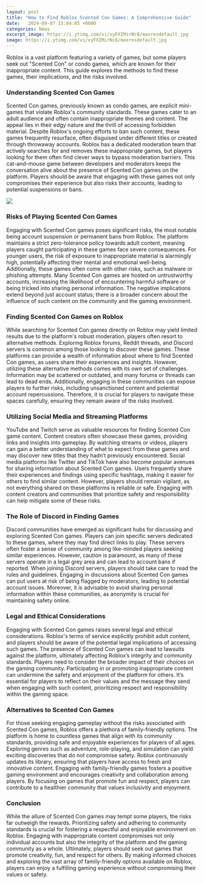 ```yaml
---
layout: post
title: "How to Find Roblox Scented Con Games: A Comprehensive Guide"
date:   2024-09-07 15:04:05 +0000
categories: News
excerpt_image: https://i.ytimg.com/vi/xyFXIMirNc8/maxresdefault.jpg
image: https://i.ytimg.com/vi/xyFXIMirNc8/maxresdefault.jpg
---
```


Roblox is a vast platform featuring a variety of games, but some players seek out "Scented Con" or condo games, which are known for their inappropriate content. This guide explores the methods to find these games, their implications, and the risks involved.
### Understanding Scented Con Games
Scented Con games, previously known as condo games, are explicit mini-games that violate Roblox's community standards. These games cater to an adult audience and often contain inappropriate themes and content. The appeal lies in their edgy nature and the thrill of accessing forbidden material. Despite Roblox's ongoing efforts to ban such content, these games frequently resurface, often disguised under different titles or created through throwaway accounts. 
Roblox has a dedicated moderation team that actively searches for and removes these inappropriate games, but players looking for them often find clever ways to bypass moderation barriers. This cat-and-mouse game between developers and moderators keeps the conversation alive about the presence of Scented Con games on the platform. Players should be aware that engaging with these games not only compromises their experience but also risks their accounts, leading to potential suspensions or bans.

![](https://i.ytimg.com/vi/xyFXIMirNc8/maxresdefault.jpg)
### Risks of Playing Scented Con Games
Engaging with Scented Con games poses significant risks, the most notable being account suspension or permanent bans from Roblox. The platform maintains a strict zero-tolerance policy towards adult content, meaning players caught participating in these games face severe consequences. For younger users, the risk of exposure to inappropriate material is alarmingly high, potentially affecting their mental and emotional well-being.
Additionally, these games often come with other risks, such as malware or phishing attempts. Many Scented Con games are hosted on untrustworthy accounts, increasing the likelihood of encountering harmful software or being tricked into sharing personal information. The negative implications extend beyond just account status; there is a broader concern about the influence of such content on the community and the gaming environment.
### Finding Scented Con Games on Roblox
While searching for Scented Con games directly on Roblox may yield limited results due to the platform's robust moderation, players often resort to alternative methods. Exploring Roblox forums, Reddit threads, and Discord servers is common among those looking to discover these games. These platforms can provide a wealth of information about where to find Scented Con games, as users share their experiences and insights.
However, utilizing these alternative methods comes with its own set of challenges. Information may be scattered or outdated, and many forums or threads can lead to dead ends. Additionally, engaging in these communities can expose players to further risks, including unsanctioned content and potential account repercussions. Therefore, it is crucial for players to navigate these spaces carefully, ensuring they remain aware of the risks involved.
### Utilizing Social Media and Streaming Platforms
YouTube and Twitch serve as valuable resources for finding Scented Con game content. Content creators often showcase these games, providing links and insights into gameplay. By watching streams or videos, players can gain a better understanding of what to expect from these games and may discover new titles that they hadn’t previously encountered.
Social media platforms like Twitter and TikTok have also become popular avenues for sharing information about Scented Con games. Users frequently share their experiences and findings using specific hashtags, making it easier for others to find similar content. However, players should remain vigilant, as not everything shared on these platforms is reliable or safe. Engaging with content creators and communities that prioritize safety and responsibility can help mitigate some of these risks.
### The Role of Discord in Finding Games
Discord communities have emerged as significant hubs for discussing and exploring Scented Con games. Players can join specific servers dedicated to these games, where they may find direct links to play. These servers often foster a sense of community among like-minded players seeking similar experiences. However, caution is paramount, as many of these servers operate in a legal grey area and can lead to account bans if reported.
When joining Discord servers, players should take care to read the rules and guidelines. Engaging in discussions about Scented Con games can put users at risk of being flagged by moderators, leading to potential account issues. Moreover, it is advisable to avoid sharing personal information within these communities, as anonymity is crucial for maintaining safety online.
### Legal and Ethical Considerations
Engaging with Scented Con games raises several legal and ethical considerations. Roblox's terms of service explicitly prohibit adult content, and players should be aware of the potential legal implications of accessing such games. The presence of Scented Con games can lead to lawsuits against the platform, ultimately affecting Roblox’s integrity and community standards.
Players need to consider the broader impact of their choices on the gaming community. Participating in or promoting inappropriate content can undermine the safety and enjoyment of the platform for others. It’s essential for players to reflect on their values and the message they send when engaging with such content, prioritizing respect and responsibility within the gaming space.
### Alternatives to Scented Con Games
For those seeking engaging gameplay without the risks associated with Scented Con games, Roblox offers a plethora of family-friendly options. The platform is home to countless games that align with its community standards, providing safe and enjoyable experiences for players of all ages. Exploring genres such as adventure, role-playing, and simulation can yield exciting discoveries that do not compromise safety.
Roblox continuously updates its library, ensuring that players have access to fresh and innovative content. Engaging with family-friendly games fosters a positive gaming environment and encourages creativity and collaboration among players. By focusing on games that promote fun and respect, players can contribute to a healthier community that values inclusivity and enjoyment.
### Conclusion
While the allure of Scented Con games may tempt some players, the risks far outweigh the rewards. Prioritizing safety and adhering to community standards is crucial for fostering a respectful and enjoyable environment on Roblox. Engaging with inappropriate content compromises not only individual accounts but also the integrity of the platform and the gaming community as a whole.
Ultimately, players should seek out games that promote creativity, fun, and respect for others. By making informed choices and exploring the vast array of family-friendly options available on Roblox, players can enjoy a fulfilling gaming experience without compromising their values or safety.